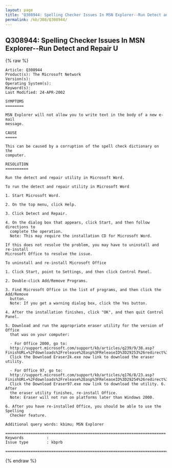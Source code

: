 ```yaml
---
layout: page
title: "Q308944: Spelling Checker Issues In MSN Explorer--Run Detect and Repair U"
permalink: /kb/308/Q308944/
---
```


## Q308944: Spelling Checker Issues In MSN Explorer--Run Detect and Repair U

{% raw %}

	Article: Q308944
	Product(s): The Microsoft Network
	Version(s): 
	Operating System(s): 
	Keyword(s): 
	Last Modified: 24-APR-2002
	
	SYMPTOMS
	========
	
	MSN Explorer will not allow you to write text in the body of a new e-mail
	message.
	
	CAUSE
	=====
	
	This can be caused by a corruption of the spell check dictionary on the
	computer.
	
	RESOLUTION
	==========
	
	Run the detect and repair utility in Microsoft Word.
	
	To run the detect and repair utility in Microsoft Word
	
	1. Start Microsoft Word.
	
	2. On the top menu, click Help.
	
	3. Click Detect and Repair.
	
	4. On the dialog box that appears, click Start, and then follow directions to
	  complete the operation.
	  Note: This may require the installation CD for Microsoft Word.
	
	If this does not resolve the problem, you may have to uninstall and re-install
	Microsoft Office to resolve the issue.
	
	To uninstall and re-install Microsoft Office
	
	1. Click Start, point to Settings, and then click Control Panel.
	
	2. Double-click Add/Remove Programs.
	
	3. Find Microsoft Office in the list of programs, and then click the Add/Remove
	  button.
	  Note: If you get a warning dialog box, click the Yes button.
	
	4. After the installation finishes, click "OK", and then quit Control Panel.
	
	5. Download and run the appropriate eraser utility for the version of Office
	  that was on your computer:
	
	  - For Office 2000, go to:
	  http://support.microsoft.com/support/kb/articles/q239/9/38.asp?FinishURL=%2Fdownloads%2Frelease%2Easp%3FReleaseID%3D29253%26redirect%3Dno
	  Click the Download Eraser2k.exe now link to download the eraser utility.
	
	  - For Office 97, go to:
	  http://support.microsoft.com/support/kb/articles/q176/8/23.asp?FinishURL=%2Fdownloads%2Frelease%2Easp%3FReleaseID%3D29254%26redirect%3Dno
	  Click the Download Eraser97.exe now link to download the utility. 6. After
	  the eraser utility finishes, re-install Office.
	  Note: Eraser will not run on platforms later than Windows 2000.
	
	6. After you have re-installed Office, you should be able to use the Spelling
	  Checker feature.
	
	Additional query words: kbimu; MSN Explorer
	
	======================================================================
	Keywords          :  
	Issue type        : kbprb
	
	=============================================================================
	

{% endraw %}
